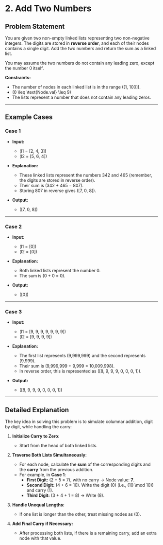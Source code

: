 # 2. Add Two Numbers

## Problem Statement

You are given two non-empty linked lists representing two non-negative integers. The digits are stored in **reverse order**, and each of their nodes contains a single digit. Add the two numbers and return the sum as a linked list.

You may assume the two numbers do not contain any leading zero, except the number 0 itself.

**Constraints:**
- The number of nodes in each linked list is in the range \([1, 100]\).
- \(0 \leq \text{Node.val} \leq 9\)
- The lists represent a number that does not contain any leading zeros.

---

## Example Cases

### **Case 1**

- **Input:**
  - \(l1 = [2, 4, 3]\)
  - \(l2 = [5, 6, 4]\)

- **Explanation:**
  - These linked lists represent the numbers 342 and 465 (remember, the digits are stored in reverse order).
  - Their sum is \(342 + 465 = 807\).
  - Storing 807 in reverse gives \([7, 0, 8]\).

- **Output:**
  - \([7, 0, 8]\)

---

### **Case 2**

- **Input:**
  - \(l1 = [0]\)
  - \(l2 = [0]\)

- **Explanation:**
  - Both linked lists represent the number 0.
  - The sum is \(0 + 0 = 0\).

- **Output:**
  - \([0]\)

---

### **Case 3**

- **Input:**
  - \(l1 = [9, 9, 9, 9, 9, 9, 9]\)
  - \(l2 = [9, 9, 9, 9]\)

- **Explanation:**
  - The first list represents \(9,999,999\) and the second represents \(9,999\).
  - Their sum is \(9,999,999 + 9,999 = 10,009,998\).
  - In reverse order, this is represented as \([8, 9, 9, 9, 0, 0, 0, 1]\).

- **Output:**
  - \([8, 9, 9, 9, 0, 0, 0, 1]\)

---

## Detailed Explanation

The key idea in solving this problem is to simulate columnar addition, digit by digit, while handling the carry:

1. **Initialize Carry to Zero:**
   - Start from the head of both linked lists.
   
2. **Traverse Both Lists Simultaneously:**
   - For each node, calculate the **sum** of the corresponding digits and the **carry** from the previous addition.
   - For example, in **Case 1**:
     - **First Digit:** \(2 + 5 = 7\), with no carry → Node value: **7**.
     - **Second Digit:** \(4 + 6 = 10\). Write the digit \(0\) (i.e., \(10 \mod 10\)) and carry \(1\).
     - **Third Digit:** \(3 + 4 + 1 = 8\) → Write \(8\).
     
3. **Handle Unequal Lengths:**
   - If one list is longer than the other, treat missing nodes as \(0\).

4. **Add Final Carry if Necessary:**
   - After processing both lists, if there is a remaining carry, add an extra node with that value.
